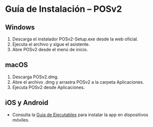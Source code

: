 # Guía de Instalación – POSv2

## Windows
1. Descarga el instalador POSv2-Setup.exe desde la web oficial.
2. Ejecuta el archivo y sigue el asistente.
3. Abre POSv2 desde el menú de inicio.

## macOS
1. Descarga POSv2.dmg.
2. Abre el archivo .dmg y arrastra POSv2 a la carpeta Aplicaciones.
3. Ejecuta POSv2 desde Aplicaciones.

## iOS y Android
- Consulta la [Guía de Ejecutables](Guia_Ejecutables_POSv2.md) para instalar la app en dispositivos móviles.